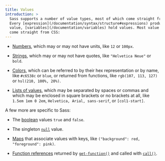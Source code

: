 ```yaml
---
title: Values
introduction: >
  Sass supports a number of value types, most of which come straight from CSS.
  Every [expression](/documentation/syntax/structure#expressions) produces a
  value, [variables](/documentation/variables) hold values. Most value types
  come straight from CSS:
---
```


* [Numbers](/documentation/values/numbers), which may or may not have units,
  like `12` or `100px`.

* [Strings](/documentation/values/strings), which may or may not have quotes,
  like `"Helvetica Neue"` or `bold`.

* [Colors](/documentation/values/colors), which can be referred to by their hex
  representation or by name, like `#c6538c` or `blue`, or returned from
  functions, like `rgb(107, 113, 127)` or `hsl(210, 100%, 20%)`.

* [Lists of values](/documentation/values/lists), which may be separated by
  spaces or commas and which may be enclosed in square brackets or no brackets
  at all, like `1.5em 1em 0 2em`, `Helvetica, Arial, sans-serif`, or
  `[col1-start]`.

A few more are specific to Sass:

* The [boolean](/documentation/values/booleans) values `true` and `false`.

* The singleton [`null`](/documentation/values/null) value.

* [Maps](/documentation/values/maps) that associate values with keys, like
  `("background": red, "foreground": pink)`.

* [Function references](/documentation/values/functions) returned by
  [`get-function()`][] and called with [`call()`][].

  [`get-function()`]: /documentation/modules/meta#get-function
  [`call()`]: /documentation/modules/meta#call
